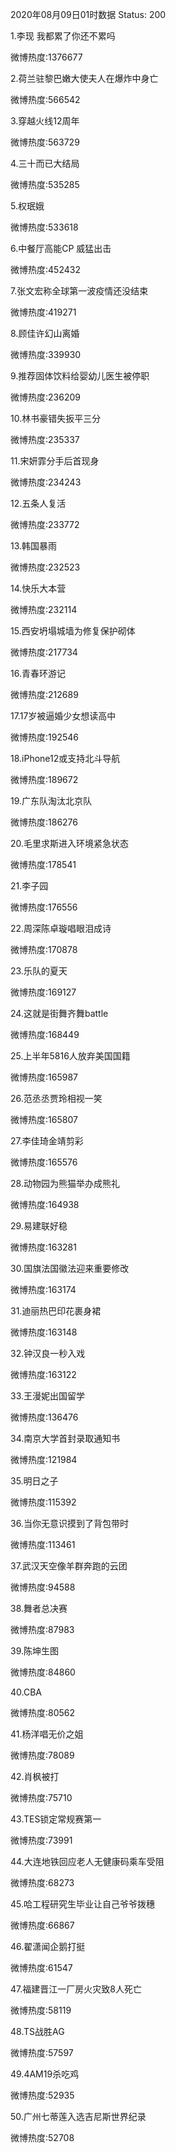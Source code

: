 2020年08月09日01时数据
Status: 200

1.李现 我都累了你还不累吗

微博热度:1376677

2.荷兰驻黎巴嫩大使夫人在爆炸中身亡

微博热度:566542

3.穿越火线12周年

微博热度:563729

4.三十而已大结局

微博热度:535285

5.权珉娥

微博热度:533618

6.中餐厅高能CP 威猛出击

微博热度:452432

7.张文宏称全球第一波疫情还没结束

微博热度:419271

8.顾佳许幻山离婚

微博热度:339930

9.推荐固体饮料给婴幼儿医生被停职

微博热度:236209

10.林书豪错失扳平三分

微博热度:235337

11.宋妍霏分手后首现身

微博热度:234243

12.五条人复活

微博热度:233772

13.韩国暴雨

微博热度:232523

14.快乐大本营

微博热度:232114

15.西安坍塌城墙为修复保护砌体

微博热度:217734

16.青春环游记

微博热度:212689

17.17岁被逼婚少女想读高中

微博热度:192546

18.iPhone12或支持北斗导航

微博热度:189672

19.广东队淘汰北京队

微博热度:186276

20.毛里求斯进入环境紧急状态

微博热度:178541

21.李子园

微博热度:176556

22.周深陈卓璇唱眼泪成诗

微博热度:170878

23.乐队的夏天

微博热度:169127

24.这就是街舞齐舞battle

微博热度:168449

25.上半年5816人放弃美国国籍

微博热度:165987

26.范丞丞贾玲相视一笑

微博热度:165807

27.李佳琦金靖剪彩

微博热度:165576

28.动物园为熊猫举办成熊礼

微博热度:164938

29.易建联好稳

微博热度:163281

30.国旗法国徽法迎来重要修改

微博热度:163174

31.迪丽热巴印花裹身裙

微博热度:163148

32.钟汉良一秒入戏

微博热度:163122

33.王漫妮出国留学

微博热度:136476

34.南京大学首封录取通知书

微博热度:121984

35.明日之子

微博热度:115392

36.当你无意识摸到了背包带时

微博热度:113461

37.武汉天空像羊群奔跑的云团

微博热度:94588

38.舞者总决赛

微博热度:87983

39.陈坤生图

微博热度:84860

40.CBA

微博热度:80562

41.杨洋唱无价之姐

微博热度:78089

42.肖枫被打

微博热度:75710

43.TES锁定常规赛第一

微博热度:73991

44.大连地铁回应老人无健康码乘车受阻

微博热度:68273

45.哈工程研究生毕业让自己爷爷拨穗

微博热度:66867

46.翟潇闻企鹅打挺

微博热度:61547

47.福建晋江一厂房火灾致8人死亡

微博热度:58119

48.TS战胜AG

微博热度:57597

49.4AM19杀吃鸡

微博热度:52935

50.广州七蒂莲入选吉尼斯世界纪录

微博热度:52708

